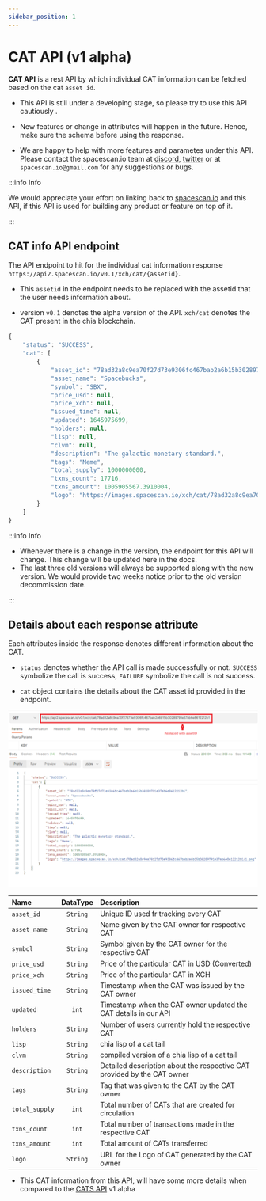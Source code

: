 ```yaml
---
sidebar_position: 1
---
```


# CAT API (v1 alpha)

**CAT API** is a rest API by which individual CAT information can be fetched based on
the cat `asset id`.

- This API is still under a developing stage, so please try to use this API cautiously . 

- New features or change in attributes will happen in the future. Hence, make sure the schema 
before using the response. 

- We are happy to help with more features and parametes under this API. Please contact the spacescan.io team at [discord](https://discord.com/invite/Bb4sj3Bg9P), [twitter](https://twitter.com/spacescan_io) or at `spacescan.io@gmail.com` for any suggestions or bugs. 

:::info Info

We would appreciate your effort on linking back to [spacescan.io](https://www.spacescan.io/) and this API, if this API is used for building any product or feature on top of it.

:::

## CAT info API endpoint

The API endpoint to hit for the individual cat information response `https://api2.spacescan.io/v0.1/xch/cat/{assetid}`.

- This `assetid` in the endpoint needs to be replaced with the assetid that the user needs information about. 

- version `v0.1` denotes the alpha version of the API. `xch/cat` denotes the CAT present in the chia blockchain. 


```jsx title="Sample Response for Spacebucks"
{
    "status": "SUCCESS",
    "cat": [
        {
            "asset_id": "78ad32a8c9ea70f27d73e9306fc467bab2a6b15b30289791e37ab6e8612212b1",
            "asset_name": "Spacebucks",
            "symbol": "SBX",
            "price_usd": null,
            "price_xch": null,
            "issued_time": null,
            "updated": 1645975699,
            "holders": null,
            "lisp": null,
            "clvm": null,
            "description": "The galactic monetary standard.",
            "tags": "Meme",
            "total_supply": 1000000000,
            "txns_count": 17716,
            "txns_amount": 1005905567.3910004,
            "logo": "https://images.spacescan.io/xch/cat/78ad32a8c9ea70f27d73e9306fc467bab2a6b15b30289791e37ab6e8612212b1/1.png"
        }
    ]
}
```

:::info Info

- Whenever there is a change in the version, the endpoint for this API will change. This change will be updated here in the docs. 
- The last three old versions will always be supported along with the new version. We would provide two weeks 
notice prior to the old version decommission date.

:::

## Details about each response attribute

Each attributes inside the response denotes different information about the CAT. 

- `status` denotes whether the API call is made successfully or not. `SUCCESS` symbolize the call is success, `FAILURE` symbolize the call is not success. 
 
- `cat` object contains the details about the CAT asset id provided in the endpoint. 

![CAT Response](/img/updatecatinfodetails/postman_cat_response.png)

| Name      | DataType | Description    |
| :---        |    :----:   |          :--- |
| `asset_id`      | `String`       | Unique ID used fr tracking every CAT   |
| `asset_name`   | `String`        | Name given by the CAT owner for respective CAT     |
| `symbol`   | `String`        | Symbol given by the CAT owner for the respective CAT     |
| `price_usd`   | `String`        | Price of the particular CAT in USD (Converted)     |
| `price_xch`   | `String`        | Price of the particular CAT in XCH     |
| `issued_time`   | `String`        | Timestamp when the CAT was issued by the CAT owner     |
| `updated`   | `int`        | Timestamp when the CAT owner updated the CAT details in our API      |
| `holders`   | `String`        | Number of users currently hold the respective CAT     |
| `lisp`   | `String`        | chia lisp of a cat tail      |
| `clvm`   | `String`        | compiled  version of a chia lisp of a cat tail     |
| `description`   | `String`        | Detailed description about the respective CAT provided by the CAT owner     |
| `tags`   | `String`        | Tag that was given to the CAT by the CAT owner     |
| `total_supply`   | `int`        | Total number of CATs that are created for circulation    |
| `txns_count`   | `int`        | Total number of transactions made in the respective CAT     |
| `txns_amount`   | `int`        |  Total amount  of CATs transferred    |
| `logo`   | `String`        | URL for the Logo of CAT generated by the CAT owner    |

- This CAT information from this API, will have some more details when compared to the [CATS API](../for-developers/cats_api.md) v1 alpha